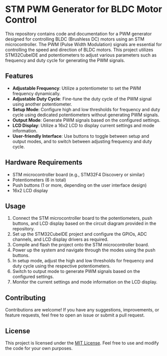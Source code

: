 # STM PWM Generator for BLDC Motor Control

This repository contains code and documentation for a PWM generator designed for controlling BLDC (Brushless DC) motors using an STM microcontroller. The PWM (Pulse Width Modulation) signals are essential for controlling the speed and direction of BLDC motors. This project utilizes STM32CubeIDE and potentiometers to adjust various parameters such as frequency and duty cycle for generating the PWM signals.

## Features

- **Adjustable Frequency**: Utilize a potentiometer to set the PWM frequency dynamically.
- **Adjustable Duty Cycle**: Fine-tune the duty cycle of the PWM signal using another potentiometer.
- **Setup Mode**: Configure high and low thresholds for frequency and duty cycle using dedicated potentiometers without generating PWM signals.
- **Output Mode**: Generate PWM signals based on the configured settings.
- **LCD Display**: Utilize a 16x2 LCD to display current settings and mode information.
- **User-friendly Interface**: Use buttons to toggle between setup and output modes, and to switch between adjusting frequency and duty cycle.

## Hardware Requirements

- STM microcontroller board (e.g., STM32F4 Discovery or similar)
- Potentiometers (6 in total)
- Push buttons (1 or more, depending on the user interface design)
- 16x2 LCD display

## Usage

1. Connect the STM microcontroller board to the potentiometers, push buttons, and LCD display based on the circuit diagram provided in the repository.
2. Set up the STM32CubeIDE project and configure the GPIOs, ADC channels, and LCD display drivers as required.
3. Compile and flash the project onto the STM microcontroller board.
4. Power up the system and navigate through the modes using the push buttons.
5. In setup mode, adjust the high and low thresholds for frequency and duty cycle using the respective potentiometers.
6. Switch to output mode to generate PWM signals based on the configured settings.
7. Monitor the current settings and mode information on the LCD display.

## Contributing

Contributions are welcome! If you have any suggestions, improvements, or feature requests, feel free to open an issue or submit a pull request.

## License

This project is licensed under the [MIT License](LICENSE). Feel free to use and modify the code for your own purposes.

